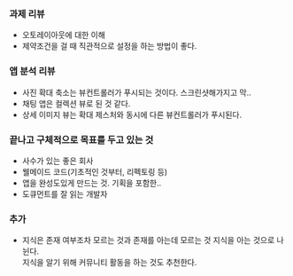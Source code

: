 ### 과제 리뷰

* 오토레이아웃에 대한 이해
* 제약조건을 걸 때 직관적으로 설정을 하는 방법이 좋다.

### 앱 분석 리뷰

* 사진 확대 축소는 뷰컨트롤러가 푸시되는 것이다. 스크린샷해가지고 막..
* 채팅 앱은 컬렉션 뷰로 된 것 같다.
* 상세 이미지 뷰는 확대 제스처와 동시에 다른 뷰컨트롤러가 푸시된다.

### 끝나고 구체적으로 목표를 두고 있는 것

* 사수가 있는 좋은 회사
* 웰메이드 코드(기초적인 것부터, 리펙토링 등)
* 앱을 완성도있게 만드는 것. 기획을 포함한..
* 도큐먼트를 잘 읽는 개발자

### 추가

* 지식은 존재 여부조차 모르는 것과 존재를 아는데 모르는 것 지식을 아는 것으로 나뉜다.  
  지식을 알기 위해 커뮤니티 활동을 하는 것도 추천한다.
